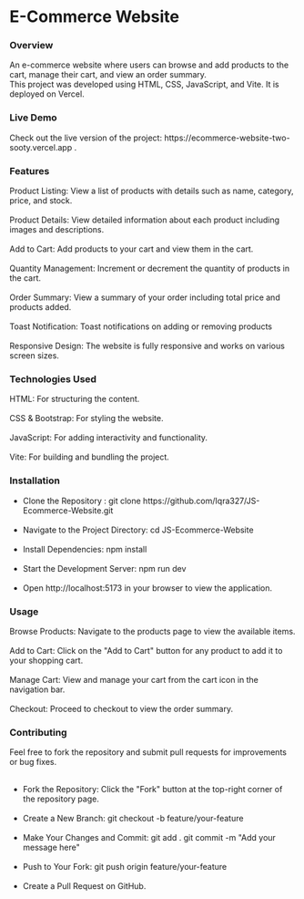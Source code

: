 <h1>E-Commerce Website</h1>

<h3>Overview</h3>
An e-commerce website where users can browse and add products to the cart, manage their cart, and view an order summary.<br>
This project was developed using HTML, CSS, JavaScript, and Vite. It is deployed on Vercel.

<h3>Live Demo</h3>
Check out the live version of the project: https://ecommerce-website-two-sooty.vercel.app .

<h3>Features</h3>
Product Listing: View a list of products with details such as name, category, price, and stock.<br><br>
Product Details: View detailed information about each product including images and descriptions.<br><br>
Add to Cart: Add products to your cart and view them in the cart.<br><br>
Quantity Management: Increment or decrement the quantity of products in the cart.<br><br>
Order Summary: View a summary of your order including total price and products added.<br><br>
Toast Notification: Toast notifications on adding or removing products<br><br>
Responsive Design: The website is fully responsive and works on various screen sizes.<br>

<h3>Technologies Used</h3>
HTML: For structuring the content.<br><br>
CSS & Bootstrap: For styling the website.<br><br>
JavaScript: For adding interactivity and functionality.<br><br>
Vite: For building and bundling the project.<br>

<h3>Installation</h3>
<ul>
  <li>
    Clone the Repository : 
    git clone https://github.com/Iqra327/JS-Ecommerce-Website.git<br><br>
  </li>
  <li>
    Navigate to the Project Directory: 
    cd JS-Ecommerce-Website<br><br>
  </li>
  <li>
    Install Dependencies: 
    npm install<br><br>
  </li>
  <li>
    Start the Development Server: 
    npm run dev<br><br>
  </li>
  <li>
    Open http://localhost:5173 in your browser to view the application.<br>
  </li>
</ul>



<h3>Usage</h3>
Browse Products: Navigate to the products page to view the available items.<br><br>
Add to Cart: Click on the "Add to Cart" button for any product to add it to your shopping cart.<br><br>
Manage Cart: View and manage your cart from the cart icon in the navigation bar.<br><br>
Checkout: Proceed to checkout to view the order summary.

<h3>Contributing</h3>
Feel free to fork the repository and submit pull requests for improvements or bug fixes.<br><br>
<ul>
  <li>Fork the Repository:
     Click the "Fork" button at the top-right corner of the repository page.<br><br>
  </li>
  <li>
     Create a New Branch:
     git checkout -b feature/your-feature<br><br>
 </li>
 <li>
     Make Your Changes and Commit:
     git add .
     git commit -m "Add your message here"<br><br>
  </li>
  <li>
     Push to Your Fork:
    git push origin feature/your-feature<br><br>
 </li>
  <li>
    Create a Pull Request on GitHub.
  </li>
</ul>

